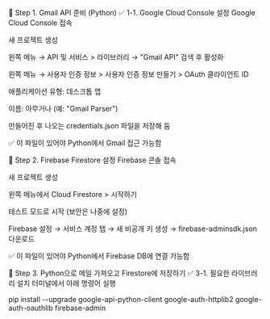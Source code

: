 🧩 Step 1. Gmail API 준비 (Python)
✅ 1-1. Google Cloud Console 설정
Google Cloud Console 접속

새 프로젝트 생성

왼쪽 메뉴 → API 및 서비스 > 라이브러리 → "Gmail API" 검색 후 활성화

왼쪽 메뉴 → 사용자 인증 정보 > 사용자 인증 정보 만들기 > OAuth 클라이언트 ID

애플리케이션 유형: 데스크톱 앱

이름: 아무거나 (예: "Gmail Parser")

만들어진 후 나오는 credentials.json 파일을 저장해 둠

✅ 이 파일이 있어야 Python에서 Gmail 접근 가능함

🧩 Step 2. Firebase Firestore 설정
Firebase 콘솔 접속

새 프로젝트 생성

왼쪽 메뉴에서 Cloud Firestore > 시작하기

테스트 모드로 시작 (보안은 나중에 설정)

Firebase 설정 → 서비스 계정 탭 →
새 비공개 키 생성 → firebase-adminsdk.json 다운로드

✅ 이 파일이 있어야 Python에서 Firebase DB에 연결 가능함


🧩 Step 3. Python으로 메일 가져오고 Firestore에 저장하기
✅ 3-1. 필요한 라이브러리 설치
터미널에서 아래 명령어 실행


pip install --upgrade google-api-python-client google-auth-httplib2 google-auth-oauthlib firebase-admin
